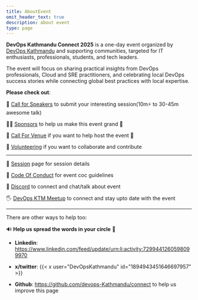 ```yaml
---
title: AboutEvent
omit_header_text: true
description: about event
type: page
---
```


**DevOps Kathmandu Connect 2025** is a one-day event organized by [DevOps Kathmandu](https://www.meetup.com/devops-kathmandu/) and supporting communities, targeted for IT enthusiasts, professionals, students, and tech leaders.  

The event will focus on sharing practical insights from DevOps professionals, Cloud and SRE practitioners, and celebrating local DevOps success stories while connecting global best practices with local expertise.


**Please check out**:

  🎤 [Call for Speakers](https://sessionize.com/devops-kathmandu-connect-2025/) to submit your interesting session(10m⚡️ to 30-45m awesome talk)  

   🙌🏼 [Sponsors](../sponsors) to help us make this event grand 🎉   

 📢 [Call For Venue](../call-for-venue) if you want to help host the event 🤝  

 💪 [Volunteering](../volunters) if you want to collaborate and contribute  

---

 🚀 [Session](../sessions) page for session details  

 📖 [Code Of Conduct](../code-of-conduct/) for event coc guidelines  

 💬 [Discord](https://discord.gg/46b2CJmY6c) to connect and chat/talk about event  

 🖐️ [DevOps KTM Meetup](https://www.meetup.com/devops-kathmandu/) to connect and stay upto date with the event  

---

There are other ways to help too:  

   🔊 **Help us spread the words in your circle** 🚨

   - **Linkedin**: https://www.linkedin.com/feed/update/urn:li:activity:7299441260598099970

   - **x/twitter**:
      {{< x user="DevOpsKathmandu" id="1894943451646697957" >}}

   - **Github**: https://github.com/devops-Kathmandu/connect to help us improve this page
